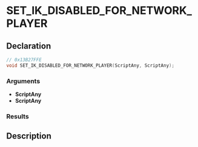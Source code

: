 # SET_IK_DISABLED_FOR_NETWORK_PLAYER

## Declaration
```cpp
// 0x13B27FFE
void SET_IK_DISABLED_FOR_NETWORK_PLAYER(ScriptAny, ScriptAny);
```

### Arguments
- **ScriptAny**
- **ScriptAny**

### Results

## Description
